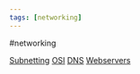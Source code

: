 ```yaml
---
tags: [networking]
---
```


#networking 

[Subnetting](Networking/Subnetting.md)
[OSI](Networking/OSI.md)
[DNS](Networking/DNS.md)
[Webservers](Networking/Webservers.md)